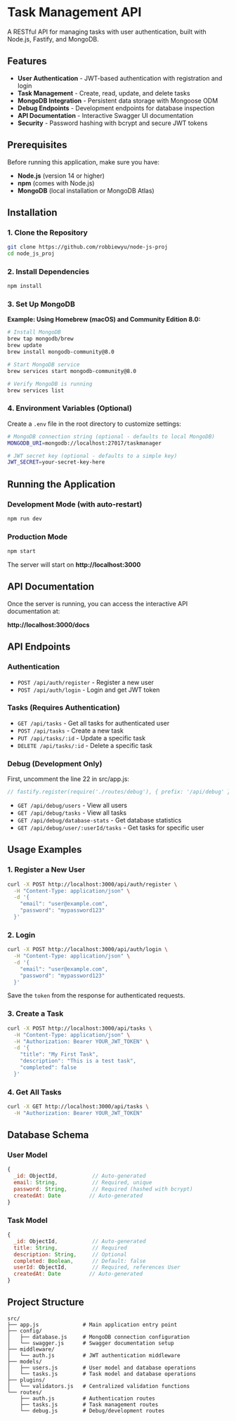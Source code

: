 # Task Management API

A RESTful API for managing tasks with user authentication, built with Node.js, Fastify, and MongoDB.

## Features

- **User Authentication** - JWT-based authentication with registration and login
- **Task Management** - Create, read, update, and delete tasks
- **MongoDB Integration** - Persistent data storage with Mongoose ODM
- **Debug Endpoints** - Development endpoints for database inspection
- **API Documentation** - Interactive Swagger UI documentation
- **Security** - Password hashing with bcrypt and secure JWT tokens

## Prerequisites

Before running this application, make sure you have:

- **Node.js** (version 14 or higher)
- **npm** (comes with Node.js)
- **MongoDB** (local installation or MongoDB Atlas)

## Installation

### 1. Clone the Repository

```bash
git clone https://github.com/robbiewyu/node-js-proj
cd node_js_proj
```

### 2. Install Dependencies

```bash
npm install
```

### 3. Set Up MongoDB

**Example: Using Homebrew (macOS) and Community Edition 8.0:**
```bash
# Install MongoDB
brew tap mongodb/brew
brew update
brew install mongodb-community@8.0

# Start MongoDB service
brew services start mongodb-community@8.0

# Verify MongoDB is running
brew services list
```


### 4. Environment Variables (Optional)

Create a `.env` file in the root directory to customize settings:

```bash
# MongoDB connection string (optional - defaults to local MongoDB)
MONGODB_URI=mongodb://localhost:27017/taskmanager

# JWT secret key (optional - defaults to a simple key)
JWT_SECRET=your-secret-key-here
```

## Running the Application

### Development Mode (with auto-restart)

```bash
npm run dev
```

### Production Mode

```bash
npm start
```

The server will start on **http://localhost:3000**

## API Documentation

Once the server is running, you can access the interactive API documentation at:

**http://localhost:3000/docs**

## API Endpoints

### Authentication

- `POST /api/auth/register` - Register a new user
- `POST /api/auth/login` - Login and get JWT token

### Tasks (Requires Authentication)

- `GET /api/tasks` - Get all tasks for authenticated user
- `POST /api/tasks` - Create a new task
- `PUT /api/tasks/:id` - Update a specific task
- `DELETE /api/tasks/:id` - Delete a specific task

### Debug (Development Only)

First, uncomment the line 22 in src/app.js:

```js
// fastify.register(require('./routes/debug'), { prefix: '/api/debug' });
```

- `GET /api/debug/users` - View all users
- `GET /api/debug/tasks` - View all tasks
- `GET /api/debug/database-stats` - Get database statistics
- `GET /api/debug/user/:userId/tasks` - Get tasks for specific user

## Usage Examples

### 1. Register a New User

```bash
curl -X POST http://localhost:3000/api/auth/register \
  -H "Content-Type: application/json" \
  -d '{
    "email": "user@example.com",
    "password": "mypassword123"
  }'
```

### 2. Login

```bash
curl -X POST http://localhost:3000/api/auth/login \
  -H "Content-Type: application/json" \
  -d '{
    "email": "user@example.com", 
    "password": "mypassword123"
  }'
```

Save the `token` from the response for authenticated requests.

### 3. Create a Task

```bash
curl -X POST http://localhost:3000/api/tasks \
  -H "Content-Type: application/json" \
  -H "Authorization: Bearer YOUR_JWT_TOKEN" \
  -d '{
    "title": "My First Task",
    "description": "This is a test task",
    "completed": false
  }'
```

### 4. Get All Tasks

```bash
curl -X GET http://localhost:3000/api/tasks \
  -H "Authorization: Bearer YOUR_JWT_TOKEN"
```

## Database Schema

### User Model
```javascript
{
  _id: ObjectId,           // Auto-generated
  email: String,           // Required, unique
  password: String,        // Required (hashed with bcrypt)
  createdAt: Date         // Auto-generated
}
```

### Task Model
```javascript
{
  _id: ObjectId,           // Auto-generated
  title: String,           // Required
  description: String,     // Optional
  completed: Boolean,      // Default: false
  userId: ObjectId,        // Required, references User
  createdAt: Date         // Auto-generated
}
```

## Project Structure

```
src/
├── app.js              # Main application entry point
├── config/
│   ├── database.js     # MongoDB connection configuration
│   └── swagger.js      # Swagger documentation setup
├── middleware/
│   └── auth.js         # JWT authentication middleware
├── models/
│   ├── users.js        # User model and database operations
│   └── tasks.js        # Task model and database operations
├── plugins/
│   └── validators.js   # Centralized validation functions
└── routes/
    ├── auth.js         # Authentication routes
    ├── tasks.js        # Task management routes
    └── debug.js        # Debug/development routes
```
